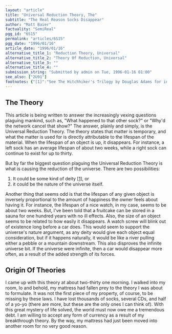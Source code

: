 ```yaml
---
layout: "article"
title: "Universal Reduction Theory, The"
subtitle: "The Real Reason Socks Disappear"
author: "Matt Baier"
factuality: "SemiReal"
pgg_id: "6S15"
permalink: "articles/6S15"
pgg_date: "1996/01/16"
article_date: "1996/01/16"
alternative_title_1: "Reduction Theory, Universal"
alternative_title_2: "Theory Of Reduction, Universal"
alternative_title_3: ""
alternative_title_4: ""
submission_string: "Submitted by admin on Tue, 1996-01-16 01:00"
see_also: ["2U91"]
footnotes: {"[1]":"See The Hitchhiker's Trilogy by Douglas Adams for information on deities, not to be confused with diets which are something else entirely."}
---
```

<div>
<h2>The Theory</h2>
<p>This article is being written to answer the increasingly vexing questions plaguing mankind, such as, "What happened to that other sock?" or "Why'd the network cancel that show?" The answer, plainly and simply, is the Universal Reduction Theory. The theory states that matter is temporary, and what the matter is used for is directly attributable to the lifespan of the material. When the lifespan of an object is up, it disappears. For instance, a left sock has an average lifespan of about two weeks, while a right sock can continue to exist for up to thirty.</p>
<p>But by far the biggest question plaguing the Universal Reduction Theory is what is causing the reduction of the universe. There are two possibilities:</p>
<ol>
<li value="1">It could be some kind of deity <a href="#footnotes.1" class="footnote-link">[1]</a>, or</li>
<li value="2">it could be the nature of the universe itself.</li>
</ol>
<p>Another thing that seems odd is that the lifespan of any given object is inversely proportional to the amount of happiness the owner feels about having it. For instance, the lifespan of a nice watch, in my case, seems to be about two weeks. But, I've been told that a fruitcake can be stored in a sauna for one hundred years with no ill effects. Also, the size of an object seems to be related to how easily it disappears. A watch screw will blink out of existence long before a car does. This would seem to support the universe's nature argument, as any deity would give each object equal consideration, but if it happens naturally, it would be like a river pulling either a pebble or a mountain downstream. This also disproves the infinite universe bit. If the universe were infinite, then a car would disappear more often, as a result of the added strength of its forces.</p>
<h2>Origin Of Theories</h2>
<p>I came up with this theory at about two-thirty one morning. I walked into my room, lo and behold, my mattress had fallen prey to the theory I was about to formulate. It was not the first piece of my property, of course, to be missing by these laws. I have lost thousands of socks, several CDs, and half of a yo-yo (there are more, but these are the only ones I can think of). With this great mystery of life solved, the world must now owe me a tremendous debt. I am willing to accept any form of currency as a result of my breakthrough theory. By the way, my mattress had just been moved into another room for no very good reason.</p>
</div>
